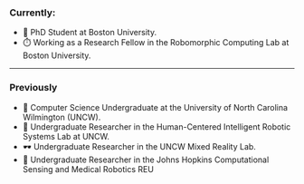 <!--### Hi there 👋-->

### Currently:
- 🏫 PhD Student at Boston University.
- ⏱️ Working as a Research Fellow in the Robomorphic Computing Lab at Boston University.
  
<hr/>

### Previously 
- 🏫 Computer Science Undergraduate at the University of North Carolina Wilmington (UNCW).
- 🤖 Undergraduate Researcher in the Human-Centered Intelligent Robotic Systems Lab at UNCW.
- 🕶️ Undergraduate Researcher in the UNCW Mixed Reality Lab.
- 🏥 Undergraduate Researcher in the Johns Hopkins Computational Sensing and Medical Robotics REU
<!--
**ALaws0n/ALaws0n** is a ✨ _special_ ✨ repository because its `README.md` (this file) appears on your GitHub profile.

Here are some ideas to get you started:

- 🔭 I’m currently working on ...
- 🌱 I’m currently learning ...
- 👯 I’m looking to collaborate on ...
- 🤔 I’m looking for help with ...
- 💬 Ask me about ...
- 📫 How to reach me: ...
- 😄 Pronouns: ...
- ⚡ Fun fact: ...
-->
